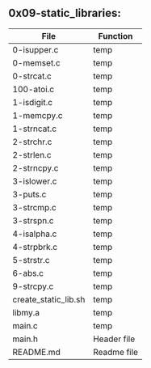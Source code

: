 ## 0x09-static_libraries:
|File|Function|
|----|--------|
|0-isupper.c|temp|
|0-memset.c|temp|
|0-strcat.c|temp|
|100-atoi.c|temp|   
|1-isdigit.c|temp|
|1-memcpy.c|temp|
|1-strncat.c|temp|
|2-strchr.c|temp|   
|2-strlen.c|temp|   
|2-strncpy.c|temp|  
|3-islower.c|temp|  
|3-puts.c|temp|     
|3-strcmp.c|temp|   
|3-strspn.c|temp|   
|4-isalpha.c|temp|  
|4-strpbrk.c|temp|           
|5-strstr.c|temp|            
|6-abs.c|temp|               
|9-strcpy.c|temp|
|create_static_lib.sh|temp|  
|libmy.a|temp|
|main.c|temp|
|main.h|Header file|
|README.md|Readme file|

